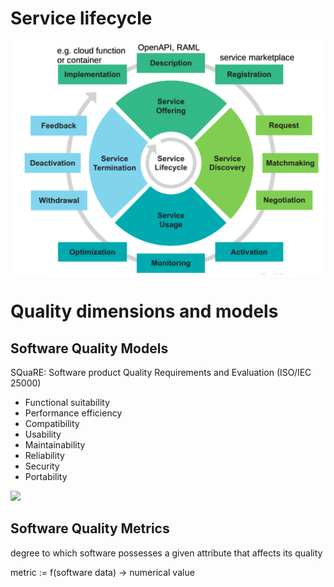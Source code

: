 # Service lifecycle

![Alt text](media/image-75.png)

# Quality dimensions and models

## Software Quality Models

SQuaRE: Software product Quality Requirements and Evaluation (ISO/IEC 25000)
- Functional suitability
- Performance efficiency
- Compatibility
- Usability
- Maintainability
- Reliability
- Security
- Portability

![](https://www.it-cisq.org/wp-content/uploads/sites/6/2022/03/ISO-25010-Quality-Characteristics-img.png)

## Software Quality Metrics

degree to which software possesses a given attribute that affects its quality

metric := f(software data) → numerical value
